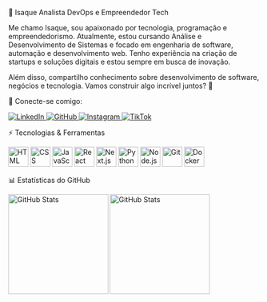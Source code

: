 🚀 Isaque
Analista DevOps e Empreendedor Tech

Me chamo Isaque, sou apaixonado por tecnologia, programação e empreendedorismo. Atualmente, estou cursando Análise e Desenvolvimento de Sistemas e focado em engenharia de software, automação e desenvolvimento web. Tenho experiência na criação de startups e soluções digitais e estou sempre em busca de inovação.

Além disso, compartilho conhecimento sobre desenvolvimento de software, negócios e tecnologia. Vamos construir algo incrível juntos? 🚀

📢 Conecte-se comigo:  
<p align="left"> 
  <a href="https://www.linkedin.com/in/seu-perfil-linkedin" target="_blank"> 
    <img alt="LinkedIn" title="Conecte-se no LinkedIn" src="https://img.shields.io/badge/LinkedIn-0077B5?style=for-the-badge&logo=linkedin&logoColor=white" /> 
  </a> 
  <a href="https://github.com/seu-usuario-github" target="_blank"> 
    <img alt="GitHub" title="Veja meus projetos no GitHub" src="https://img.shields.io/badge/GitHub-181717?style=for-the-badge&logo=github&logoColor=white" /> 
  </a> 
  <a href="https://www.instagram.com/seu-instagram" target="_blank"> 
    <img alt="Instagram" title="Me siga no Instagram" src="https://img.shields.io/badge/Instagram-E4405F?style=for-the-badge&logo=instagram&logoColor=white" /> 
  </a> 
  <a href="https://www.tiktok.com/@seu-tiktok" target="_blank"> 
    <img alt="TikTok" title="Me siga no TikTok" src="https://img.shields.io/badge/TikTok-000000?style=for-the-badge&logo=tiktok&logoColor=white" /> 
  </a> 
</p>
⚡ Tecnologias & Ferramentas
<p align="left"> <img alt="HTML" width="40px" src="https://cdn.jsdelivr.net/gh/devicons/devicon@latest/icons/html5/html5-original.svg" /> <img alt="CSS" width="40px" src="https://cdn.jsdelivr.net/gh/devicons/devicon@latest/icons/css3/css3-original.svg" /> <img alt="JavaScript" width="40px" src="https://cdn.jsdelivr.net/gh/devicons/devicon@latest/icons/javascript/javascript-original.svg" /> <img alt="React" width="40px" src="https://cdn.jsdelivr.net/gh/devicons/devicon@latest/icons/react/react-original.svg" /> <img alt="Next.js" width="40px" src="https://cdn.jsdelivr.net/gh/devicons/devicon@latest/icons/nextjs/nextjs-original.svg" /> <img alt="Python" width="40px" src="https://cdn.jsdelivr.net/gh/devicons/devicon@latest/icons/python/python-original.svg" /> <img alt="Node.js" width="40px" src="https://cdn.jsdelivr.net/gh/devicons/devicon@latest/icons/nodejs/nodejs-original.svg" /> <img alt="Git" width="40px" src="https://cdn.jsdelivr.net/gh/devicons/devicon@latest/icons/git/git-original.svg" /> <img alt="Docker" width="40px" src="https://cdn.jsdelivr.net/gh/devicons/devicon@latest/icons/docker/docker-original.svg" /> </p>
📊 Estatísticas do GitHub
<p> <img align="left" alt="GitHub Stats" height="200" src="https://github-readme-stats.vercel.app/api?username=SEU_GITHUB&show_icons=true&theme=tokyonight&include_all_commits=true&locale=pt-br" />
<img align="left" alt="GitHub Stats" height="200" src="https://github-readme-stats.vercel.app/api/top-langs/?username=SEU_GITHUB&theme=tokyonight&layout=compact&custom_title=Tecnologias&langs_count=6" />

</p>
